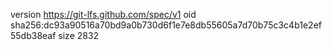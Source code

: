 version https://git-lfs.github.com/spec/v1
oid sha256:dc93a90516a70bd9a0b730d6f1e7e8db55605a7d70b75c3c4b1e2ef55db38eaf
size 2832
